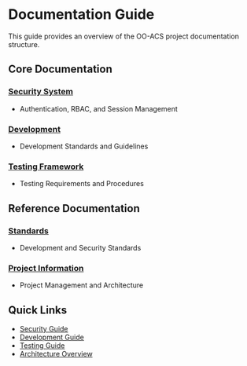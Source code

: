# Documentation Guide

This guide provides an overview of the OO-ACS project documentation structure.

## Core Documentation
### [Security System](security/index.md)
- Authentication, RBAC, and Session Management

### [Development](development/index.md)
- Development Standards and Guidelines

### [Testing Framework](testing/index.md)
- Testing Requirements and Procedures

## Reference Documentation
### [Standards](standards/index.md)
- Development and Security Standards

### [Project Information](project/index.md)
- Project Management and Architecture

## Quick Links
- [Security Guide](security/security-guide.md)
- [Development Guide](development/development-guide.md)
- [Testing Guide](testing/testing-guide.md)
- [Architecture Overview](architecture/index.md) 